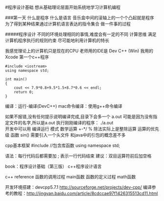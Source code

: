 #程序设计基础
想从基础理论层面开始系统地学习计算机编程

###第一天	什么是程序 什么是语言
音乐盒中间的滚轴上的一个个凸起就是程序
为了得到某种结果通过计算机语言表达的指令集合
做一件事的过程

#####程序设计
不同的环境处理相同的事情,难度会有一定的不同
计算思维
满足计算机程序执行的规则约束
尽可能地利用计算机的特长

我感觉理论上的计算机只是现在的CPU
老师用的IDE是 Dev C++ (Win)
我用的Xcode
第一个c++程序

	#include <iostream>
	using namespace std;

	int main()
	{
	    cout << 7.9*0.8+9.5*1.5+8.7*0.6 << endl;
	    return 0;
	}


编译：运行-编译(DevC++)
mac命令编译：使用g++命令编译

如果不报错,没有任何提示说明编译完成,目录下会多一个 a.out 可能是因为没有指定文件的名字,所以是a.out
执行刚刚编译的程序： ./a.out	
开发中可以用 编译运行 模式
数学运算 +-*/ %
除法实际上是整除运算
运算的优先级
函数 sin() 需要引入一个头文件 和java中的引包的概念差不多

cpp基本框架
 #include //包含库函数
	using namespace std;
	
语法：每行代码后都需要加 ;	表示一行代码结束
建议：双目运算符前后加空格

book：程序设计基础（第三版）
c++程序设计语言

c++ reference
函数的调用过程 main函数
函数的定义过程 math函数
	
	
开发环境搭建：devcpp5.7.1 http://sourceforge.net/projects/dev-cpp/
编译参考的教程：http://jingyan.baidu.com/article/8cdccae97f1426315513cd11.html